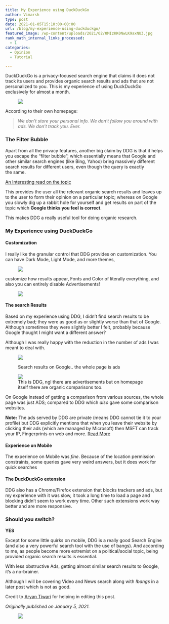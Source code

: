 ```yaml
---
title: My Experience using DuckDuckGo
author: Vimarsh
type: post
date: 2021-01-05T15:10:00+00:00
url: /blog/my-experience-using-duckduckgo/
featured_image: /wp-content/uploads/2021/02/0MIzKK0NwLK9axNU3.jpg
rank_math_internal_links_processed:
  - 1
categories:
  - Opinion
  - Tutorial

---
```

 

DuckDuckGo is a privacy-focused search engine that claims it does not track its users and provides organic search results and ads that are not personalized to you. This is my experience of using DuckDuckGo exclusively for almost a&nbsp;month.<figure class="wp-block-image">

![][1] </figure> 

According to their own homepage:

<blockquote class="wp-block-quote">
  <p>
    <em>We don’t store your personal info. We don’t follow you around with ads. We don’t track you.&nbsp;Ever.</em>
  </p>
</blockquote>

### The Filter&nbsp;Bubble

Apart from all the privacy features, another big claim by DDG is that it helps you escape the “filter bubble”; which essentially means that Google and other similar search engines (like Bing, Yahoo) bring massively different search results for different users, even though the query is exactly the&nbsp;same.

[An Interesting read on the&nbsp;topic][2]

This provides the user all the relevant organic search results and leaves up to the user to form their opinion on a particular topic; whereas on Google you slowly dig up a rabbit hole for yourself and get results on part of the topic which **Google thinks you feel is&nbsp;correct**.

This makes DDG a really useful tool for doing organic research.

### My Experience using DuckDuckGo

#### Customization

I really like the granular control that DDG provides on customization. You can have Dark Mode, Light Mode, and more&nbsp;themes,<figure class="wp-block-image">

![][3] </figure> 

customize how results appear, Fonts and Color of literally everything, and also you can entirely disable Advertisements!<figure class="wp-block-image">

![][4] </figure> 

#### The search&nbsp;Results

Based on my experience using DDG, I didn’t find search results to be extremely bad; they were as good as or slightly worse than that of Google. Although sometimes they were slightly better I felt, probably because Google thought I might want a different answer?

Although I was really happy with the reduction in the number of ads I was meant to deal&nbsp;with.<figure class="wp-block-image">

![][5] <figcaption>Search results on Google.. the whole page is&nbsp;ads</figcaption></figure> <figure class="wp-block-image">![][6]<figcaption>This is DDG, ngl there are advertisements but on homepage itself there are organic comparisons too.</figcaption></figure> 

On Google instead of getting a comparison from various sources, the whole page was just ADS; compared to DDG which _also_ gave some comparison websites.

**Note:** The ads served by DDG are private (means DDG cannot tie it to your profile) but DDG explicitly mentions that when you leave their website by clicking their ads (which are managed by Microsoft) then MSFT can track your IP, Fingerprints on web and more. [Read&nbsp;More][7]

#### Experience on&nbsp;Mobile

The experience on Mobile was _fine_. Because of the location permission constraints, some queries gave very weird answers, but it does work for quick&nbsp;searches

#### The DuckDuckGo extension

DDG also has a Chrome/Firefox extension that blocks trackers and ads, but my experience with it was slow, it took a long time to load a page and blocking didn’t seem to work every time. Other such extensions work way better and are more responsive.

### Should you&nbsp;switch?

**YES**

Except for some little quirks on mobile, DDG is a really good Search Engine (and also a very powerful search tool with the use of bangs). And according to me, as people become more extremist on a political/social topic, being provided organic search results is essential.

With less obstructive Ads, getting almost similar search results to Google, it’s a no-brainer.

Although I will be covering Video and News search along with&nbsp;_!bangs_ in a later post which is not as&nbsp;good.

Credit to [Aryan Tiwari][8] for helping in editing this&nbsp;post.

_Originally published on January 5,&nbsp;2021._<figure class="wp-block-image">

![][9] </figure>

 [1]: https://vimarsh.info/wp-content/uploads/2021/02/img_6022bbebba831.jpg
 [2]: https://fs.blog/2017/07/filter-bubbles/
 [3]: https://vimarsh.info/wp-content/uploads/2021/02/img_6022bbec4bcb8.jpg
 [4]: https://vimarsh.info/wp-content/uploads/2021/02/img_6022bbecb83c9.jpg
 [5]: https://vimarsh.info/wp-content/uploads/2021/02/img_6022bbed1d59e.jpg
 [6]: https://vimarsh.info/wp-content/uploads/2021/02/img_6022bbed9678c.jpg
 [7]: https://help.duckduckgo.com/duckduckgo-help-pages/company/advertising-and-affiliates/
 [8]: http://aryantiwari.com/
 [9]: https://vimarsh.info/wp-content/uploads/2021/02/img_6022bbee48859.gif